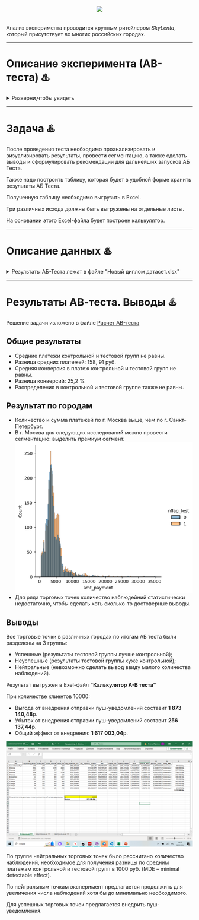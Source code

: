 <div id="header" align="center">
  <img src="https://media.giphy.com/media/v1.Y2lkPTc5MGI3NjExM3o4azk1YXdoN3YzYXc1NzF0eDZmYXEzdXU2ejlnZHV1eWpyeHZteSZlcD12MV9pbnRlcm5hbF9naWZfYnlfaWQmY3Q9Zw/zoKdmndB8QBR2c0gjy/giphy.gif" width="100"/>
  
</div>
<div id="badges" align="center">
  <img src="https://komarev.com/ghpvc/?username=LenaIkra&style=flat-square&color=blue" alt=""/>
</div> 


Анализ эксперимента проводится крупным ритейлером *SkyLenta*, который присутствует во многих российских городах.
___
# Описание эксперимента (АВ-теста) :hotsprings:

<details>
  <summary> Разверни,чтобы увидеть </summary>

### Цель эксперимента 

Исследование альтернативного метода воздействия на клиентские покупки с помощью пуш-уведомлений.

Воздействие “***контроль***” - уведомление о новых товарах и скидках с помощью баннера в приложении

Воздействие “***тест***” - уведомление с помощью пуша (сообщение о товарах и скидках появится в уведомлениях приложения).

### Дизайн эксперимента

Длительность эксперимента - 3 месяца.

География: в эксперименте задействованы все города присутствия в России.

### Сплит-система

Клиенты разбиты на две группы одинакового размера случайным образом. 

### Таргет-метрики

- Конверсия из рекламы в покупку
- Средний чек </details>
___
# Задача :hotsprings:

После проведения теста необходимо проанализировать и визуализировать результаты, провести сегментацию, а также сделать выводы и сформулировать рекомендации для дальнейших запусков АБ Теста.

Также надо построить таблицу, которая будет в удобной форме хранить результаты АБ Теста.

Полученную таблицу необходимо выгрузить в Excel. 

Три различных исхода должны быть выгружены на отдельные листы.

На основании этого Excel-файла будет построен калькулятор.
___
# Описание данных :hotsprings:

<details>
  <summary>
Результаты АБ-Теста лежат в файле "Новый диплом датасет.xlsx"</summary>


Вкладка “Данные”
- id_order - уникальный идентификатор покупки.
- id_client - уникальный идентификатор клиента.
- amt_payment - размер платежа.
- dtime_pay - дата и время оплаты.

Вкладка “Clients”
- id_client - уникальный идентификатор клиента.
- dtime_ad - дата и время показа рекламного объявления (или баннером в приложении, или пуш-уведомлением, в зависимости от группы).
- nflag_test - группа эксперимента (0 - контроль, 1 -тест).
- id_trading_point - идентификатор торговой точки, к которой прикреплен данный пользователь.

Вкладка “Region_dict”
- id_trading_point - уникальный идентификатор торговой точки, к которой прикреплен данный пользователь.
- city - название города. </details>
____

# Результаты АВ-теста. Выводы :hotsprings:

Решение задачи изложено в файле [Расчет AB-теста](https://github.com/LenaIkra/PetProjects/blob/05b94c90cb634314f1f1dab84f1700bf0c6c4f90/%D0%90%D0%92-%D1%82%D0%B5%D1%81%D1%82/%D0%A0%D0%B0%D1%81%D1%87%D0%B5%D1%82%20%D0%90%D0%92-%D1%82%D0%B5%D1%81%D1%82%D0%B0.ipynb)

 ## Общие результаты
- Средние платежи контрольной и тестовой групп не равны.
- Разница средних  платежей: 158, 91 руб.
- Средняя конверсия  в платеж контрольной и тестовой групп не равны.
- Разница конверсий: 25,2 %
- Распределения в контрольной и тестовой группе также не равны.

## Результат по городам

- Количество  и сумма платежей по г. Москва выше, чем по г. Санкт-Петербург.
- В г. Москва для следующих исследований можно провести сегментацию: выделить премиум сегмент.
![alt text](image-1.png)
- Для ряда торговых точек количество наблюдейний статистически недостаточно, чтобы сделать хоть сколько-то достоверные выводы.

## Выводы

Все торговые точки в различных городах по итогам АБ теста были разделены на 3 группы:
- Успешные  (результаты тестовой группы лучше контрольной);
- Неуспешные  (результаты тестовой группы хуже контрольной);
- Нейтральные  (невозможно сделать вывод ввиду малого количества наблюдений).

Результат выгружен в Exel-файл __"Калькулятор А-В теста"__

При количестве клиентов 10000:
 - Выгода от внедрения отправки пуш-уведомлений составит **1 873 140,48**р. 
 - Убыток от внедрения отправки пуш-уведомлений составит  **256 137,44**р. 
- Общий эффект от внедрения: **1 617 003,04**р. 

![alt text](image.png)

По группе нейтральных торговых точек было рассчитано количество наблюдений, необходимое для получения разницы по средним платежам контрольной и тестовой групп в 1000 руб. (MDE – minimal detectable effect).

По нейтральным точкам эксперимент предлагается продолжить для увеличения числа наблюдений хотя бы до минимально необходимого.

Для успешных торговых точек предлагается внедрить пуш-уведомления.

